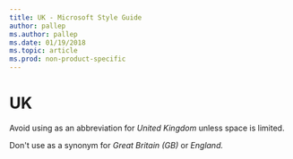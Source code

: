 ```yaml
---
title: UK - Microsoft Style Guide
author: pallep
ms.author: pallep
ms.date: 01/19/2018
ms.topic: article
ms.prod: non-product-specific
---
```


# UK

Avoid using as an abbreviation for *United Kingdom* unless space is limited. 

Don't use as a synonym for *Great Britain (GB)* or *England.* 
